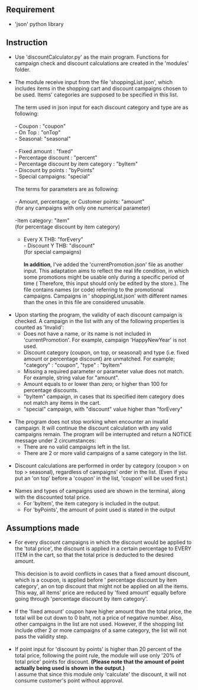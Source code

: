 ## Requirement

- 'json' python library
## Instruction

- Use 'discountCalculator.py' as the main program. Functions for campaign check and discount calculations are created in
  the 'modules' folder.<br/><br/>
- The module receive input from the file 'shoppingList.json', which includes items in the shopping cart and discount
  campaigns chosen to be used. Items' categories are supposed to be specified in this list.<br/><br/> The term used in
  json input for each discount category and type are as following:<br/><br/>- Coupon : "coupon"<br/>- On Top : "onTop"
  <br/>- Seasonal: "seasonal"
  <br/><br/>- Fixed amount : "fixed"<br/>- Percentage discount : "percent"<br/>- Percentage discount by item
  category : "byItem"<br/>- Discount by points : "byPoints" <br/>- Special campaigns: "special" <br/><br/>The terms for
  parameters are as following:<br/><br/>- Amount, percentage, or Customer points: "amount" <br/>(for any campaigns with
  only one numerical parameter)<br/><br/>-Item category: "item"<br/>(for percentage discount by item category)<br/><br/>
    - Every X THB: "forEvery"<br/>- Discount Y THB: "discount"<br/>(for special campaigns) <br/><br/> **In addition**,
      I've added the 'currentPromotion.json' file as another input. This adaptation aims to reflect the real life
      condition, in which some promotions might be usable only during a specific period of time (
      Therefore, this input should only be edited by the store.). The file contains names (or code)
      referring to the promotional campaigns. Campaigns in '
      shoppingList.json' with different names than the ones in this file are considered unusable.<br/><br/>
- Upon starting the program, the validity of each discount campaign is checked. A campaign in the list with any of the
  following properties is counted as 'Invalid':
    - Does not have a name, or its name is not included in 'currentPromotion'. For example, campaign 'HappyNewYear' is
      not used.
    - Discount category (coupon, on top, or seasonal) and type (i.e. fixed amount or percentage discount) are unmatched.
      For example; "category" : "coupon", "type" : "byItem"
    - Missing a required parameter or parameter value does not match. For example, string value for "amount".
    - Amount equals to or lower than zero; or higher than 100 for percentage discounts.
    - "byItem" campaign, in cases that its specified item category does not match any items in the cart.
    - "special" campaign, with "discount" value higher than "forEvery"<br/><br/>
- The program does not stop working when encounter an invalid campaign. It will continue the discount calculation with
  any valid campaigns remain. The program will be interrupted and return a NOTICE message under 2 circumstances:
    - There are no valid campaigns left in the list.
    - There are 2 or more valid campaigns of a same category in the list.<br/><br/>
- Discount calculations are performed in order by category (coupon > on top > seasonal), regardless of campaigns' order
  in the list. (Even if you put an 'on top' before a 'coupon' in the list, 'coupon' will be used first.)<br/><br/>
- Names and types of campaigns used are shown in the terminal, along with the discounted total price.
    - For 'byItem', the item category is included in the output.
    - For 'byPoints', the amount of point used is stated in the output

## Assumptions made

- For every discount campaigns in which the discount would be applied to the 'total price', the discount is applied in a
  certain percentage to EVERY ITEM in the cart, so that the total price is deducted to the desired amount. <br><br>This
  decision is to avoid conflicts in cases that a fixed amount discount, which is a coupon, is applied before '
  percentage discount by item category', an on top discount that might not be applied on all the items. This way, all
  items' price are reduced by 'fixed amount' equally before going through 'percentage discount by item category'.
  <br/><br/>
- If the 'fixed amount' coupon have higher amount than the total price, the total will be cut down to 0 baht, not a
  price of negative number. Also, other campaigns in the list are not used. However, if the shopping list include other
  2 or more campaigns of a same category, the list will not pass the validity step.<br/><br/>
- If point input for 'discount by points' is higher than 20 percent of the total price, following the point rule, the
  module will use only '20% of total price' points for discount. **(Please note that the amount of point actually being
  used is shown in the output.)**<br/> I assume that since this module only 'calculate' the discount, it will not
  consume customer's point without approval.
